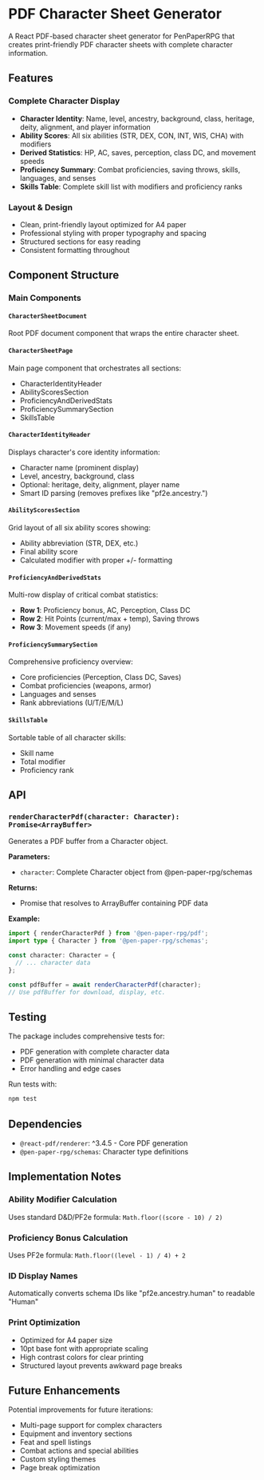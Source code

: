 # PDF Character Sheet Generator

A React PDF-based character sheet generator for PenPaperRPG that creates print-friendly PDF character sheets with complete character information.

## Features

### Complete Character Display
- **Character Identity**: Name, level, ancestry, background, class, heritage, deity, alignment, and player information
- **Ability Scores**: All six abilities (STR, DEX, CON, INT, WIS, CHA) with modifiers
- **Derived Statistics**: HP, AC, saves, perception, class DC, and movement speeds
- **Proficiency Summary**: Combat proficiencies, saving throws, skills, languages, and senses
- **Skills Table**: Complete skill list with modifiers and proficiency ranks

### Layout & Design
- Clean, print-friendly layout optimized for A4 paper
- Professional styling with proper typography and spacing
- Structured sections for easy reading
- Consistent formatting throughout

## Component Structure

### Main Components

#### `CharacterSheetDocument`
Root PDF document component that wraps the entire character sheet.

#### `CharacterSheetPage`
Main page component that orchestrates all sections:
- CharacterIdentityHeader
- AbilityScoresSection
- ProficiencyAndDerivedStats
- ProficiencySummarySection
- SkillsTable

#### `CharacterIdentityHeader`
Displays character's core identity information:
- Character name (prominent display)
- Level, ancestry, background, class
- Optional: heritage, deity, alignment, player name
- Smart ID parsing (removes prefixes like "pf2e.ancestry.")

#### `AbilityScoresSection`
Grid layout of all six ability scores showing:
- Ability abbreviation (STR, DEX, etc.)
- Final ability score
- Calculated modifier with proper +/- formatting

#### `ProficiencyAndDerivedStats`
Multi-row display of critical combat statistics:
- **Row 1**: Proficiency bonus, AC, Perception, Class DC
- **Row 2**: Hit Points (current/max + temp), Saving throws
- **Row 3**: Movement speeds (if any)

#### `ProficiencySummarySection`
Comprehensive proficiency overview:
- Core proficiencies (Perception, Class DC, Saves)
- Combat proficiencies (weapons, armor)
- Languages and senses
- Rank abbreviations (U/T/E/M/L)

#### `SkillsTable`
Sortable table of all character skills:
- Skill name
- Total modifier
- Proficiency rank

## API

### `renderCharacterPdf(character: Character): Promise<ArrayBuffer>`

Generates a PDF buffer from a Character object.

**Parameters:**
- `character`: Complete Character object from @pen-paper-rpg/schemas

**Returns:**
- Promise that resolves to ArrayBuffer containing PDF data

**Example:**
```typescript
import { renderCharacterPdf } from '@pen-paper-rpg/pdf';
import type { Character } from '@pen-paper-rpg/schemas';

const character: Character = {
  // ... character data
};

const pdfBuffer = await renderCharacterPdf(character);
// Use pdfBuffer for download, display, etc.
```

## Testing

The package includes comprehensive tests for:
- PDF generation with complete character data
- PDF generation with minimal character data
- Error handling and edge cases

Run tests with:
```bash
npm test
```

## Dependencies

- `@react-pdf/renderer`: ^3.4.5 - Core PDF generation
- `@pen-paper-rpg/schemas`: Character type definitions

## Implementation Notes

### Ability Modifier Calculation
Uses standard D&D/PF2e formula: `Math.floor((score - 10) / 2)`

### Proficiency Bonus Calculation
Uses PF2e formula: `Math.floor((level - 1) / 4) + 2`

### ID Display Names
Automatically converts schema IDs like "pf2e.ancestry.human" to readable "Human"

### Print Optimization
- Optimized for A4 paper size
- 10pt base font with appropriate scaling
- High contrast colors for clear printing
- Structured layout prevents awkward page breaks

## Future Enhancements

Potential improvements for future iterations:
- Multi-page support for complex characters
- Equipment and inventory sections
- Feat and spell listings
- Combat actions and special abilities
- Custom styling themes
- Page break optimization